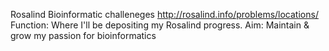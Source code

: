 Rosalind Bioinformatic challeneges
http://rosalind.info/problems/locations/
Function: Where I'll be depositing my Rosalind progress.
Aim: Maintain & grow my passion for bioinformatics

